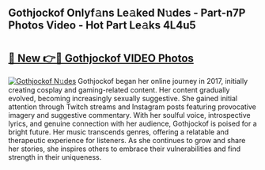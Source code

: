 ## Gothjockof Onlyf𝚊ns Le𝚊ked N𝚞des - Part-n7P Photos Video - Hot Part Le𝚊ks 4L4u5

# <h2><a href="http://ac20109.deff.icu/?id=Gothjockof">🔗 New 👉🔴 Gothjockof VIDEO Photos</a></h2>

[![Gothjockof N𝚞des](https://i.imgur.com/rIISA9y.gif)](http://ac20109.deff.icu/?id=Gothjockof)
Gothjockof began her online journey in 2017, initially creating cosplay and gaming-related content. Her content gradually evolved, becoming increasingly sexually suggestive. She gained initial attention through Twitch streams and Instagram posts featuring provocative imagery and suggestive commentary. With her soulful voice, introspective lyrics, and genuine connection with her audience, Gothjockof is poised for a bright future. Her music transcends genres, offering a relatable and therapeutic experience for listeners. As she continues to grow and share her stories, she inspires others to embrace their vulnerabilities and find strength in their uniqueness.
